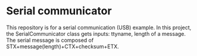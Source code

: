 # Serial communicator
This repository is for a serial communication (USB) example. In this project, the SerialCommunicator class gets inputs: ttyname, length of a  message. The serial message is composed of STX+message(length)+CTX+checksum+ETX.
